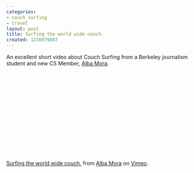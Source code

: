 ```yaml
---
categories:
- couch surfing
- travel
layout: post
title: Surfing the world wide couch.
created: 1236979887
---
```

An excellent short video about Couch Surfing from a Berkeley journalism student and new CS Member, <a href="http://www.couchsurfing.com/profile.html?id=7DW4RS0" target="_blank">Alba Mora</a>.

<p style="text-align: center;"><object classid="clsid:d27cdb6e-ae6d-11cf-96b8-444553540000" width="400" height="220" codebase="http://download.macromedia.com/pub/shockwave/cabs/flash/swflash.cab#version=6,0,40,0"><param name="allowfullscreen" value="true" /><param name="allowscriptaccess" value="always" /><param name="src" value="http://vimeo.com/moogaloop.swf?clip_id=3629923&amp;server=vimeo.com&amp;show_title=1&amp;show_byline=1&amp;show_portrait=0&amp;color=&amp;fullscreen=1" /><embed type="application/x-shockwave-flash" width="400" height="220" src="http://vimeo.com/moogaloop.swf?clip_id=3629923&amp;server=vimeo.com&amp;show_title=1&amp;show_byline=1&amp;show_portrait=0&amp;color=&amp;fullscreen=1" allowscriptaccess="always" allowfullscreen="true"></embed></object></p>

<a href="http://vimeo.com/3629923">Surfing the world wide couch.</a> from <a href="http://vimeo.com/user1186861">Alba Mora</a> on <a href="http://vimeo.com">Vimeo</a>.
